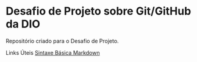 # Desafio de Projeto sobre Git/GitHub da DIO
Repositório criado para o Desafio de Projeto.

Links Úteis
[Sintaxe Básica Markdown](https://www.markdownguide.org/basic-syntax/)
